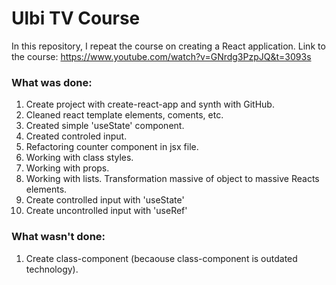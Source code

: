 # Ulbi TV Course

In this repository, I repeat the course on creating a React application. Link to the course: https://www.youtube.com/watch?v=GNrdg3PzpJQ&t=3093s

### What was done:
1. Create project with create-react-app and synth with GitHub.
2. Cleaned react template elements, coments, etc.
3. Created simple 'useState' component.
4. Created controled input.
5. Refactoring counter component in jsx file.
6. Working with class styles.
7. Working with props.
8. Working with lists. Transformation massive of object to massive Reacts elements. 
9. Create controlled input with 'useState'
10. Create uncontrolled input with 'useRef'

### What wasn't done:
1. Create class-component (becaouse class-component is outdated technology).
